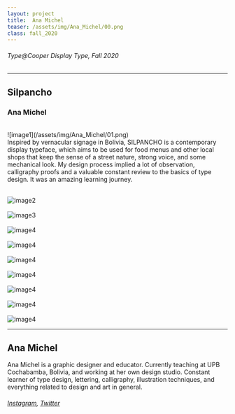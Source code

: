 ```yaml
---
layout: project
title:  Ana Michel
teaser: /assets/img/Ana_Michel/00.png
class: fall_2020
---
```

###### Type@Cooper Display Type, Fall 2020 ######
---
## Silpancho ##
### Ana Michel ###
<br>
![image1](/assets/img/Ana_Michel/01.png)
<br>
Inspired by vernacular signage in Bolivia, SILPANCHO is a contemporary display typeface, which aims to be used for food menus and other local shops that keep the sense of a street nature, strong voice, and some mechanical look. My design process implied a lot of observation, calligraphy proofs and a valuable constant review to the basics of type design. It was an amazing learning journey.
<br><br>

![image2](/assets/img/Ana_Michel/02.png)
<br><br>
![image3](/assets/img/Ana_Michel/03.png)
<br><br>
![image4](/assets/img/Ana_Michel/04.png)
<br><br>
![image4](/assets/img/Ana_Michel/05.png)
<br><br>
![image4](/assets/img/Ana_Michel/06.png)
<br><br>
![image4](/assets/img/Ana_Michel/07.png)
<br><br>
![image4](/assets/img/Ana_Michel/08.png)
<br><br>
![image4](/assets/img/Ana_Michel/09.png)
<br><br>
![image4](/assets/img/Ana_Michel/10.png)

---
## Ana Michel ##
Ana Michel is a graphic designer and educator. Currently teaching at UPB Cochabamba, Bolivia, and working at her own design studio. Constant learner of type design, lettering, calligraphy, illustration techniques, and everything related to design and art in general.
<br>
###### [Instagram](https://www.instagram.com/anamicheldesign/), [Twitter](https://twitter.com/AnaMich85101660/) ######
